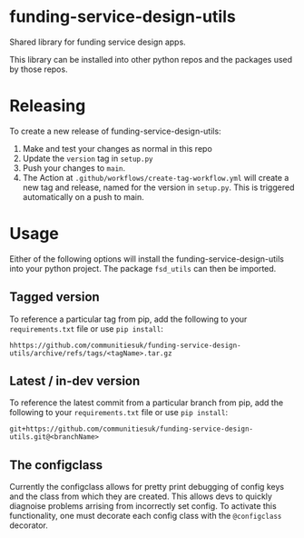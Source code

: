 # funding-service-design-utils
Shared library for funding service design apps. 

This library can be installed into other python repos and the packages used by those repos.

# Releasing
To create a new release of funding-service-design-utils:
1. Make and test your changes as normal in this repo
2. Update the `version` tag in `setup.py`
3. Push your changes to `main`.
4. The Action at `.github/workflows/create-tag-workflow.yml` will create a new tag and release, named for the version in `setup.py`. This is triggered automatically on a push to main.

# Usage
Either of the following options will install the funding-service-design-utils into your python project. The package `fsd_utils` can then be imported.
## Tagged version
To reference a particular tag from pip, add the following to your `requirements.txt` file or use `pip install`:
    
    hhttps://github.com/communitiesuk/funding-service-design-utils/archive/refs/tags/<tagName>.tar.gz

## Latest / in-dev version
To reference the latest commit from a particular branch from pip, add the following to your `requirements.txt` file or use `pip install`:
    
    git+https://github.com/communitiesuk/funding-service-design-utils.git@<branchName>
    
## The configclass
Currently the configclass allows for pretty print debugging of config keys and the class from which they are created. This allows devs to quickly diagnoise problems arrising from incorrectly set config. To activate this functionality, one must decorate each config class with the `@configclass` decorator.

